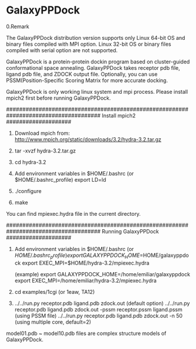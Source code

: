 # GalaxyPPDock

0.Remark

The GalaxyPPDock distribution version supports only Linux 64-bit OS and binary files compiled with MPI option.
Linux 32-bit OS or binary files compiled with serial option are not supported.

GalaxyPPDock is a protein-protein dockin program based on
cluster-guided conformational space annealing.
GalaxyPPDock takes receptor pdb file, ligand pdb file, and ZDOCK output file.
Optionally, you can use PSSM(Position-Specific Scoring Matrix for more accurate docking.

GalaxyPPDock is only working linux system and mpi process.
Please install mpich2 first before running GalaxyPPDock.

#####################################################################################
Install mpich2
####################
1. Download mpich from:
   http://www.mpich.org/static/downloads/3.2/hydra-3.2.tar.gz

2. tar -xvzf hydra-3.2.tar.gz

3. cd hydra-3.2
4. Add environment variables in $HOME/.bashrc (or $HOME/.bashrc_profile)
    export LD=ld
5. ./configure
6. make

You can find mpiexec.hydra file in the current directory.

#####################################################################################
Running GalaxyPPDock
####################
1. Add environment variables in $HOME/.bashrc (or $HOME/.bashrc_profile)
    export GALAXYPPDOCK_HOME=$HOME/galaxyppdock
    export EXEC_MPI=$HOME/hydra-3.2/mpiexec.hydra

    (example)
    export GALAXYPPDOCK_HOME=/home/emiliar/galaxyppdock
    export EXEC_MPI=/home/emiliar/hydra-3.2/mpiexec.hydra

2. cd examples/1cgi (or 1eaw, TA12)
3. ../../run.py receptor.pdb ligand.pdb zdock.out (default option)
   ../../run.py receptor.pdb ligand.pdb zdock.out -pssm receptor.pssm ligand.pssm (using PSSM file)
   ../../run.py receptor.pdb ligand.pdb zdock.out -n 50 (using multiple core, default=2)

model01.pdb ~ model10.pdb files are complex structure models of GalaxyPPDock.

